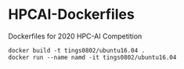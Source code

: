 # HPCAI-Dockerfiles
Dockerfiles for 2020 HPC-AI Competition

```shell
docker build -t tings0802/ubuntu16.04 .
docker run --name namd -it tings0802/ubuntu16.04
```